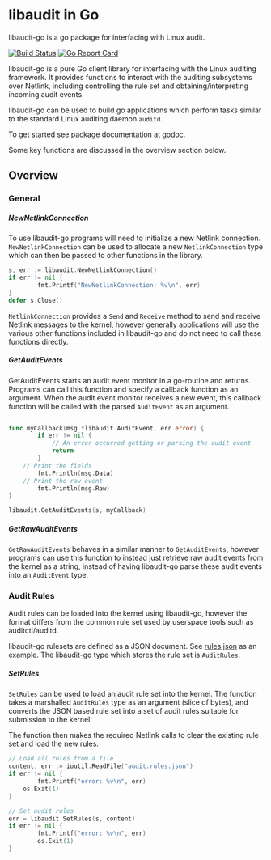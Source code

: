 # libaudit in Go

libaudit-go is a go package for interfacing with Linux audit.

[![Build Status](https://travis-ci.org/readhelper/libaudit-go.svg?branch=master)](https://travis-ci.org/readhelper/libaudit-go)
[![Go Report Card](https://goreportcard.com/badge/readhelper/libaudit-go "Go Report Card")](https://goreportcard.com/report/readhelper/libaudit-go)

libaudit-go is a pure Go client library for interfacing with the Linux auditing framework. It provides functions
to interact with the auditing subsystems over Netlink, including controlling the rule set and obtaining/interpreting
incoming audit events.

libaudit-go can be used to build go applications which perform tasks similar to the standard Linux auditing daemon
`auditd`.

To get started see package documentation at [godoc](https://godoc.org/github.com/readhelper/libaudit-go).

Some key functions are discussed in the overview section below.

## Overview

### General 

##### NewNetlinkConnection 

To use libaudit-go programs will need to initialize a new Netlink connection. `NewNetlinkConnection` can be used
to allocate a new `NetlinkConnection` type which can then be passed to other functions in the library.

```go
s, err := libaudit.NewNetlinkConnection()
if err != nil {
        fmt.Printf("NewNetlinkConnection: %v\n", err)
} 
defer s.Close()
```

`NetlinkConnection` provides a `Send` and `Receive` method to send and receive Netlink messages to the kernel,
however generally applications will use the various other functions included in libaudit-go and do not need to
call these functions directly.

##### GetAuditEvents

GetAuditEvents starts an audit event monitor in a go-routine and returns. Programs can call this function and
specify a callback function as an argument. When the audit event monitor receives a new event, this callback
function will be called with the parsed `AuditEvent` as an argument.

```go

func myCallback(msg *libaudit.AuditEvent, err error) {
        if err != nil {
            // An error occurred getting or parsing the audit event
            return
        }
	// Print the fields
        fmt.Println(msg.Data)
	// Print the raw event
        fmt.Println(msg.Raw)
}

libaudit.GetAuditEvents(s, myCallback)
```

##### GetRawAuditEvents

`GetRawAuditEvents` behaves in a similar manner to `GetAuditEvents`, however programs can use this function
to instead just retrieve raw audit events from the kernel as a string, instead of having libaudit-go parse
these audit events into an `AuditEvent` type.

### Audit Rules

Audit rules can be loaded into the kernel using libaudit-go, however the format differs from the common rule
set used by userspace tools such as auditctl/auditd.

libaudit-go rulesets are defined as a JSON document. See [rules.json](./testdata/rules.json) as an example.
The libaudit-go type which stores the rule set is `AuditRules`.

##### SetRules

`SetRules` can be used to load an audit rule set into the kernel. The function takes a marshalled `AuditRules`
type as an argument (slice of bytes), and converts the JSON based rule set into a set of audit rules suitable
for submission to the kernel.

The function then makes the required Netlink calls to clear the existing rule set and load the new rules.

```go
// Load all rules from a file
content, err := ioutil.ReadFile("audit.rules.json")
if err != nil {
        fmt.Printf("error: %v\n", err)
	os.Exit(1)
}

// Set audit rules
err = libaudit.SetRules(s, content)
if err != nil {
        fmt.Printf("error: %v\n", err)
        os.Exit(1)
}
```
